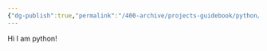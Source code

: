```yaml
---
{"dg-publish":true,"permalink":"/400-archive/projects-guidebook/python/getting-started/"}
---
```


Hi I am python!